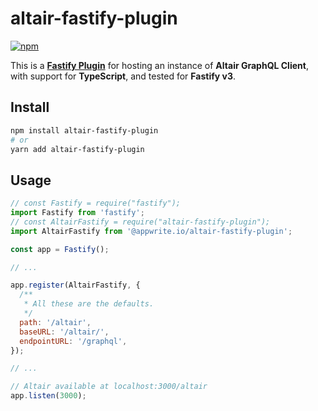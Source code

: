 # altair-fastify-plugin

[![npm](https://img.shields.io/npm/v/altair-fastify-plugin.svg)](https://www.npmjs.com/package/altair-fastify-plugin)

This is a [**Fastify Plugin**](https://www.fastify.io/docs/master/Plugins/) for hosting an instance of **Altair GraphQL Client**, with support for **TypeScript**, and tested for **Fastify v3**.

## Install

```sh
npm install altair-fastify-plugin
# or
yarn add altair-fastify-plugin
```

## Usage

```js
// const Fastify = require("fastify");
import Fastify from 'fastify';
// const AltairFastify = require("altair-fastify-plugin");
import AltairFastify from '@appwrite.io/altair-fastify-plugin';

const app = Fastify();

// ...

app.register(AltairFastify, {
  /**
   * All these are the defaults.
   */
  path: '/altair',
  baseURL: '/altair/',
  endpointURL: '/graphql',
});

// ...

// Altair available at localhost:3000/altair
app.listen(3000);
```
